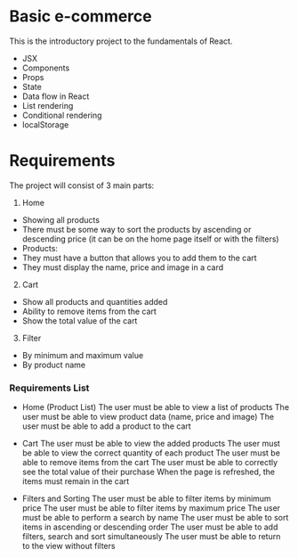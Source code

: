 # Basic e-commerce

This is the introductory project to the fundamentals of React.

- JSX
- Components
- Props
- State
- Data flow in React
- List rendering
- Conditional rendering
- localStorage

# Requirements
The project will consist of 3 main parts:

1. Home
- Showing all products
- There must be some way to sort the products by ascending or descending price (it can be on the home page itself or with the filters)
- Products:
- They must have a button that allows you to add them to the cart
- They must display the name, price and image in a card
2. Cart
- Show all products and quantities added
- Ability to remove items from the cart
- Show the total value of the cart
3. Filter
- By minimum and maximum value
- By product name

### Requirements List

- Home (Product List)
The user must be able to view a list of products
The user must be able to view product data (name, price and image)
The user must be able to add a product to the cart

- Cart
The user must be able to view the added products
The user must be able to view the correct quantity of each product
The user must be able to remove items from the cart
The user must be able to correctly see the total value of their purchase
When the page is refreshed, the items must remain in the cart

- Filters and Sorting
The user must be able to filter items by minimum price
The user must be able to filter items by maximum price
The user must be able to perform a search by name
The user must be able to sort items in ascending or descending order
The user must be able to add filters, search and sort simultaneously
The user must be able to return to the view without filters
    
